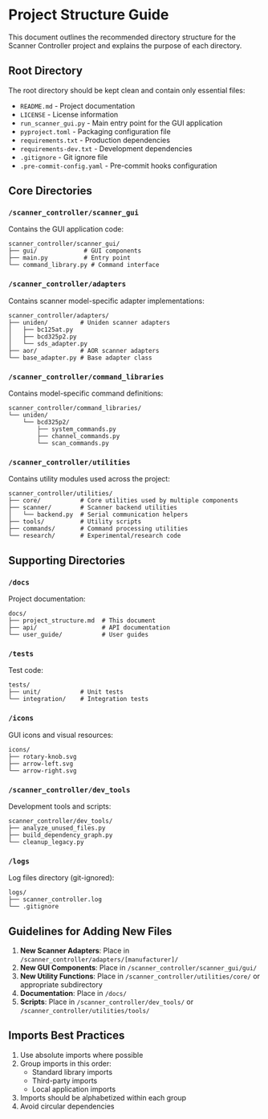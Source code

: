 # Project Structure Guide

This document outlines the recommended directory structure for the Scanner Controller project and explains the purpose of each directory.

## Root Directory

The root directory should be kept clean and contain only essential files:

- `README.md` - Project documentation
- `LICENSE` - License information
- `run_scanner_gui.py` - Main entry point for the GUI application
- `pyproject.toml` - Packaging configuration file
- `requirements.txt` - Production dependencies
- `requirements-dev.txt` - Development dependencies
- `.gitignore` - Git ignore file
- `.pre-commit-config.yaml` - Pre-commit hooks configuration

## Core Directories

### `/scanner_controller/scanner_gui`

Contains the GUI application code:

```
scanner_controller/scanner_gui/
├── gui/             # GUI components
├── main.py          # Entry point
└── command_library.py # Command interface
```

### `/scanner_controller/adapters`

Contains scanner model-specific adapter implementations:

```
scanner_controller/adapters/
├── uniden/         # Uniden scanner adapters
│   ├── bc125at.py
│   ├── bcd325p2.py
│   └── sds_adapter.py
├── aor/            # AOR scanner adapters
└── base_adapter.py # Base adapter class
```

### `/scanner_controller/command_libraries`

Contains model-specific command definitions:

```
scanner_controller/command_libraries/
└── uniden/
    └── bcd325p2/
        ├── system_commands.py
        ├── channel_commands.py
        └── scan_commands.py
```

### `/scanner_controller/utilities`

Contains utility modules used across the project:

```
scanner_controller/utilities/
├── core/           # Core utilities used by multiple components
├── scanner/        # Scanner backend utilities
│   └── backend.py  # Serial communication helpers
├── tools/          # Utility scripts
├── commands/       # Command processing utilities
└── research/       # Experimental/research code
```

## Supporting Directories

### `/docs`

Project documentation:

```
docs/
├── project_structure.md  # This document
├── api/                  # API documentation
└── user_guide/           # User guides
```

### `/tests`

Test code:

```
tests/
├── unit/           # Unit tests
└── integration/    # Integration tests
```

### `/icons`

GUI icons and visual resources:

```
icons/
├── rotary-knob.svg
├── arrow-left.svg
└── arrow-right.svg
```

### `/scanner_controller/dev_tools`

Development tools and scripts:

```
scanner_controller/dev_tools/
├── analyze_unused_files.py
├── build_dependency_graph.py
└── cleanup_legacy.py
```

### `/logs`

Log files directory (git-ignored):

```
logs/
├── scanner_controller.log
└── .gitignore
```

## Guidelines for Adding New Files

1. **New Scanner Adapters**: Place in `/scanner_controller/adapters/[manufacturer]/`
2. **New GUI Components**: Place in `/scanner_controller/scanner_gui/gui/`
3. **New Utility Functions**: Place in `/scanner_controller/utilities/core/` or appropriate subdirectory
4. **Documentation**: Place in `/docs/`
5. **Scripts**: Place in `/scanner_controller/dev_tools/` or `/scanner_controller/utilities/tools/`

## Imports Best Practices

1. Use absolute imports where possible
2. Group imports in this order:
   - Standard library imports
   - Third-party imports
   - Local application imports
3. Imports should be alphabetized within each group
4. Avoid circular dependencies
